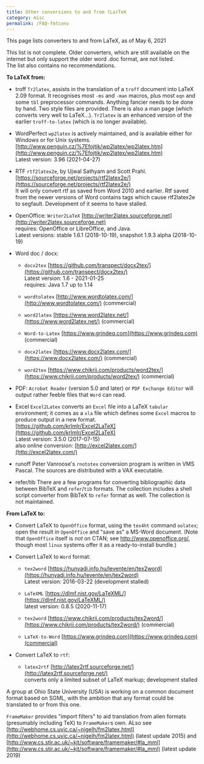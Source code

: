 ```yaml
---
title: Other conversions to and from (La)TeX
category: misc
permalink: /FAQ-fmtconv
---
```


This page lists converters to and from LaTeX, as of May 6, 2021 
  
This list is not complete. Older converters, which are still available on the 
internet but only support the older word .doc format, are not listed.  
The list also contains no recommendations.

**To LaTeX from:**

- troff `Tr2latex`, assists in the translation of a
  `troff` document into LaTeX 2.09 format.  It recognises most
  `-ms` and `-man` macros, plus most `eqn` and some
  `tbl` preprocessor commands.  Anything fancier needs to be
  done by hand. Two style files are provided. There is also a man page
  (which converts very well to LaTeX&hellip;).
  `Tr2latex` is an enhanced version of the earlier
  `troff-to-latex` (which is no longer available).

- WordPerfect `wp2latex` is actively maintained, and is
  available either for Windows or for Unix systems.  
  [http://www.penguin.cz/%7Efojtik/wp2latex/wp2latex.htm](http://www.penguin.cz/%7Efojtik/wp2latex/wp2latex.htm)  
  Latest version: 3.96 (2021-04-27)
  
- RTF `rtf2latex2e`, by Ujwal Sathyam and Scott Prahl.  
  [https://sourceforge.net/projects/rtf2latex2e/](https://sourceforge.net/projects/rtf2latex2e/)  
  It will only convert rtf as saved from Word 2010 and earlier. 
  Rtf saved from the newer versions of Word contains tags which cause rtf2latex2e to segfault.
  Development of it seems to have stalled.
  
- OpenOffice: `Writer2LaTeX` [http://writer2latex.sourceforge.net](http://writer2latex.sourceforge.net)  
  requires: OpenOffice or LibreOffice, and Java.  
  Latest versions: stable 1.6.1 (2018-10-19), snapshot 1.9.3 alpha (2018-10-19)

- Word doc / docx: 
  - `docx2tex` [https://github.com/transpect/docx2tex/](https://github.com/transpect/docx2tex/)  
      Latest version: 1.6 - 2021-01-25  
      requires: Java 1.7 up to 1.14
    
  - `wordtolatex` [http://www.wordtolatex.com/](http://www.wordtolatex.com/)  (commercial)
  
  - `word2latex` [https://www.word2latex.net/](https://www.word2latex.net/)  (commercial)
  
  - `Word-to-Latex` [https://www.grindeq.com](https://www.grindeq.com)  (commercial)
  
  - `docx2latex` [https://www.docx2latex.com/](https://www.docx2latex.com/)  (commercial)
  
  - `word2tex` [https://www.chikrii.com/products/word2tex/](https://www.chikrii.com/products/word2tex/)  (commercial)
  
- PDF: `Acrobat Reader` (version 5.0 and later) 
  or `PDF Exchange Editor` will output rather feeble
  files that `Word` can read.
    
- Excel `Excel2Latex` converts an `Excel` file
  into a LaTeX `tabular` environment; it comes as a
  `xla` file which defines some `Excel` macros to produce
  output in a new format.  
  [https://github.com/krlmlr/Excel2LaTeX](https://github.com/krlmlr/Excel2LaTeX)  
  Latest version: 3.5.0 (2017-07-15)  
  also online conversion: [http://excel2latex.com/](http://excel2latex.com/)  
  
- runoff Peter Vanroose's `rnototex`
  conversion program is written in VMS Pascal.
  The sources are distributed with a VAX executable.
  
- refer/tib There are a few programs for converting bibliographic
  data between BibTeX and `refer`/`tib` formats.
  The collection includes a shell script converter from BibTeX to
  `refer` format as well. The collection is not maintained.

**From LaTeX to:**
  
- Convert LaTeX to `OpenOffice` format, using the
      `tex4ht` command `oolatex`; open the result in `OpenOffice` 
      and "save as" a MS-Word document.
      (Note that `OpenOffice` itself is _not_ on
      CTAN; see <http://www.openoffice.org/>, though most
      `linux` systems offer it as a ready-to-install bundle.)
      
- Convert LaTeX to `Word` format:

  - `tex2word` [https://hunyadi.info.hu/levente/en/tex2word](https://hunyadi.info.hu/levente/en/tex2word)  
    Latest version: 2016-03-22 (development stalled)
  
  - `LaTeXML` [https://dlmf.nist.gov/LaTeXML/](https://dlmf.nist.gov/LaTeXML/)  
    latest version: 0.8.5 (2020-11-17)
  
  - `tex2word` [https://www.chikrii.com/products/tex2word/](https://www.chikrii.com/products/tex2word/) (commercial)
  
  - `LaTeX-to-Word` [https://www.grindeq.com](https://www.grindeq.com)(commercial)
  
- Convert LaTeX to `rtf`: 
  - `latex2rtf` [http://latex2rtf.sourceforge.net/](http://latex2rtf.sourceforge.net/)  
    converts only a limited subset of LaTeX markup;
    development stalled

A group at Ohio State University (USA) is working on
a common document format based on SGML, with the ambition that any
format could be translated to or from this one. 

`FrameMaker` provides "import filters" to aid translation from alien formats
(presumably including TeX) to `FrameMaker`s own.
ALso see [http://webhome.cs.uvic.ca/~nigelh/fm2latex.html](http://webhome.cs.uvic.ca/~nigelh/fm2latex.html) (latest update 2015)
and [http://www.cs.stir.ac.uk/~kjt/software/framemaker/#la_mml](http://www.cs.stir.ac.uk/~kjt/software/framemaker/#la_mml) (latest update 2019)
